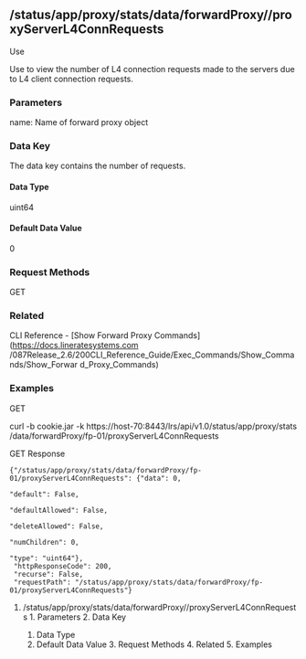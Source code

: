 ## /status/app/proxy/stats/data/forwardProxy/<name>/proxyServerL4ConnRequests

Use

Use to view the number of L4 connection requests made to the servers due to L4
client connection requests.

### Parameters

name: Name of forward proxy object

### Data Key

The data key contains the number of requests.

#### Data Type

uint64

#### Default Data Value

0

### Request Methods

GET

### Related

CLI Reference - [Show Forward Proxy Commands](https://docs.lineratesystems.com
/087Release_2.6/200CLI_Reference_Guide/Exec_Commands/Show_Commands/Show_Forwar
d_Proxy_Commands)

### Examples

GET

curl -b cookie.jar -k https://host-70:8443/lrs/api/v1.0/status/app/proxy/stats
/data/forwardProxy/fp-01/proxyServerL4ConnRequests

GET Response

    
    {"/status/app/proxy/stats/data/forwardProxy/fp-01/proxyServerL4ConnRequests": {"data": 0,
                                                                                    "default": False,
                                                                                    "defaultAllowed": False,
                                                                                    "deleteAllowed": False,
                                                                                    "numChildren": 0,
                                                                                    "type": "uint64"},
     "httpResponseCode": 200,
     "recurse": False,
     "requestPath": "/status/app/proxy/stats/data/forwardProxy/fp-01/proxyServerL4ConnRequests"}
    

  1. /status/app/proxy/stats/data/forwardProxy/<name>/proxyServerL4ConnRequests
    1. Parameters
    2. Data Key
      1. Data Type
      2. Default Data Value
    3. Request Methods
    4. Related
    5. Examples

